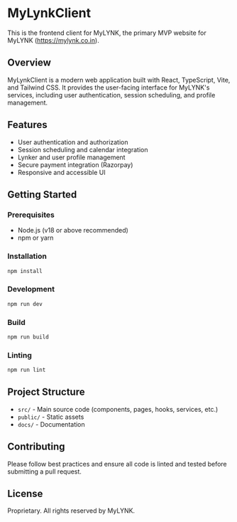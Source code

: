 # MyLynkClient

This is the frontend client for MyLYNK, the primary MVP website for MyLYNK (https://mylynk.co.in).

## Overview
MyLynkClient is a modern web application built with React, TypeScript, Vite, and Tailwind CSS. It provides the user-facing interface for MyLYNK's services, including user authentication, session scheduling, and profile management.

## Features
- User authentication and authorization
- Session scheduling and calendar integration
- Lynker and user profile management
- Secure payment integration (Razorpay)
- Responsive and accessible UI

## Getting Started

### Prerequisites
- Node.js (v18 or above recommended)
- npm or yarn

### Installation
```bash
npm install
```

### Development
```bash
npm run dev
```

### Build
```bash
npm run build
```

### Linting
```bash
npm run lint
```

## Project Structure
- `src/` - Main source code (components, pages, hooks, services, etc.)
- `public/` - Static assets
- `docs/` - Documentation

## Contributing
Please follow best practices and ensure all code is linted and tested before submitting a pull request.

## License
Proprietary. All rights reserved by MyLYNK.